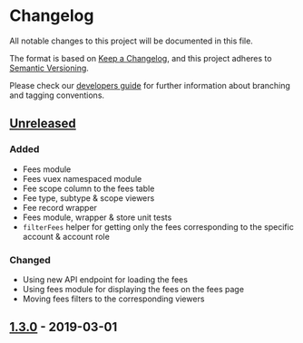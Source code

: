 # Changelog
All notable changes to this project will be documented in this file.

The format is based on [Keep a Changelog](https://keepachangelog.com/en/1.0.0/),
and this project adheres to [Semantic Versioning](https://semver.org/spec/v2.0.0.html).

Please check our [developers guide](https://gitlab.com/tokend/developers-guide)
for further information about branching and tagging conventions.

## [Unreleased]
### Added
- Fees module
- Fees vuex namespaced module
- Fee scope column to the fees table
- Fee type, subtype & scope viewers
- Fee record wrapper
- Fees module, wrapper & store unit tests
- `filterFees` helper for getting only the fees corresponding to the specific account & account role

### Changed
- Using new API endpoint for loading the fees
- Using fees module for displaying the fees on the fees page
- Moving fees filters to the corresponding viewers

## [1.3.0] - 2019-03-01

[Unreleased]: https://github.com/tokend/web-client/compare/1.3.0...HEAD
[1.3.0]: https://github.com/tokend/web-client/releases/tag/1.3.0
